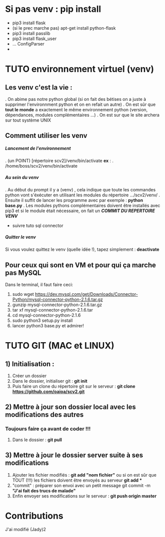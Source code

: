 # Si pas venv : pip install
* pip3 install flask
* (si le prec marche pas) apt-get install python-flask
* pip3 install passlib
* pip3 install flask_user
* ... ConfigParser
* 

# TUTO environnement virtuel (venv)

## Les venv c'est la vie :
. On abime pas notre python global (si on fait des bétises on a juste à supprimer l'environnment python et on en refait un autre) 
. On est sûr que **tout le monde** a exactement le même environnement python (version, dépendances, modules complémentaires ...)
. On est sur que le site archera sur tout système  UNIX

## Comment utiliser les venv 
##### Lancement de l'environnement
 \. (un POINT)  [répertoire scv2]/venv/bin/activate
  **ex** : . /home/boss/scv2/venv/bin/activate
  
##### Au sein du venv
. Au début du prompt il y a (venv) , cela indique que toute les commandes python vont s'éxécuter en utilisant les modules du répertoire .../scv2/venv/
. Ensuite il suffit de lancer les programme avec par exemple : **python base.py**
. Les modules pythons complémentaires doivent être installés avec pip3 et si le module était nécessaire, on fait un ***COMMIT DU REPERTOIRE VENV***
* suivre tuto sql connector

##### Quitter le venv
Si vous voulez quittez le venv (quelle idée !), tapez simplement : **deactivate**

## Pour ceux qui sont en VM et pour qui ça marche pas MySQL
Dans le terminal, il faut faire ceci: 
1. sudo wget https://dev.mysql.com/get/Downloads/Connector-Python/mysql-connector-python-2.1.6.tar.gz
2. gunzip mysql-connector-python-2.1.6.tar.gz
3. tar xf mysql-connector-python-2.1.6.tar
4. cd mysql-connector-python-2.1.6
5. sudo python3 setup.py install
6. lancer python3 base.py et admirer!
# TUTO GIT (MAC et LINUX)




## 1) Initialisation :
1. Créer un dossier  
2.  Dans le dossier, initialiser  git : **git init**  
3.  Puis faire un clone du répertoire git sur le serveur : **git clone https://github.com/oaioa/scv2.git**

## 2) Mettre à jour son dossier local avec les modifications des autres
### Toujours faire ça avant de coder !!!
1. Dans le dossier : **git pull**

## 3) Mettre à jour le dossier server suite à ses modifications
1. Ajouter les fichier modifiés : **git add "nom fichier"**  ou si on est sûr que TOUT (!!!) les fichiers doivent être envoyés au serveur **git add \*** 
2. "commit" : préparer son envoi avec un petit message git commit -m **"J'ai fait des trucs de malade"**
3. Enfin envoyer ses modifications sur le serveur : **git push origin master**

# Contributions

J'ai modifié (Jady)2
